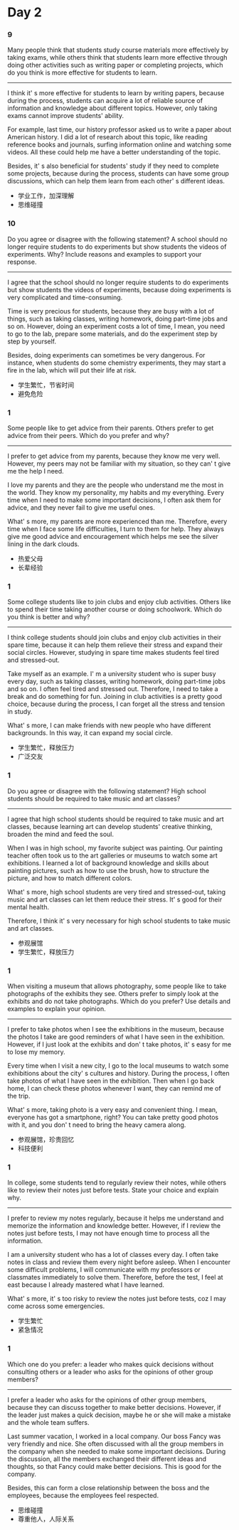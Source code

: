 # Day 2

### 9

Many people think that students study course materials more effectively by taking exams, while others think that students learn more effective through doing other activities such as writing paper or completing projects, which do you think is more effective for students to learn.

---

I think it' s more effective for students to learn by writing papers, because during the process, students can acquire a lot of reliable source of information and knowledge about different topics. However, only taking exams cannot improve students' ability.

For example, last time, our history professor asked us to write a paper about American history. I did a lot of research about this topic, like reading reference books and journals, surfing information online and watching some videos. All these could help me have a better understanding of the topic.

Besides, it' s also beneficial for students' study if they need to complete some projects, because during the process, students can have some group discussions, which can help them learn from each other' s different ideas.

- 学业工作，加深理解
- 思维碰撞

### 10

Do you agree or disagree with the following statement? A school should no longer require students to do experiments but show students the videos of experiments. Why? Include reasons and examples to support your response.

---

I agree that the school should no longer require students to do experiments but show students the videos of experiments, because doing experiments is very complicated and time-consuming.

Time is very precious for students, because they are busy with a lot of things, such as taking classes, writing homework, doing part-time jobs and so on. However, doing an experiment costs a lot of time, I mean, you need to go to the lab, prepare some materials, and do the experiment step by step by yourself.

Besides, doing experiments can sometimes be very dangerous. For instance, when students do some chemistry experiments, they may start a fire in the lab, which will put their life at risk.

- 学生繁忙，节省时间
- 避免危险

### 1

Some people like to get advice from their parents. Others prefer to get advice from their peers. Which do you prefer and why?

---

I prefer to get advice from my parents, because they know me very well. However, my peers may not be familiar with my situation, so they can' t give me the help I need.

I love my parents and they are the people who understand me the most in the world. They know my personality, my habits and my everything. Every time when I need to make some important decisions, I often ask them for advice, and they never fail to give me useful ones.

What' s more, my parents are more experienced than me. Therefore, every time when I face some life difficulties, I turn to them for help. They always give me good advice and encouragement which helps me see the silver lining in the dark clouds.

- 热爱父母
- 长辈经验

### 1

Some college students like to join clubs and enjoy club activities. Others like to spend their time taking another course or doing schoolwork. Which do you think is better and why?

---

I think college students should join clubs and enjoy club activities in their spare time, because it can help them relieve their stress and expand their social circles. However, studying in spare time makes students feel tired and stressed-out.

Take myself as an example. I' m a university student who is super busy every day, such as taking classes, writing homework, doing part-time jobs and so on. I often feel tired and stressed out. Therefore, I need to take a break and do something for fun. Joining in club activities is a pretty good choice, because during the process, I can forget all the stress and tension in study.

What' s more, I can make friends with new people who have different backgrounds. In this way, it can expand my social circle.

- 学生繁忙，释放压力
- 广泛交友

### 1

Do you agree or disagree with the following statement? High school students should be required to take music and art classes?

---

I agree that high school students should be required to take music and art classes, because learning art can develop students' creative thinking, broaden the mind and feed the soul.

When I was in high school, my favorite subject was painting. Our painting teacher often took us to the art galleries or museums to watch some art exhibitions. I learned a lot of background knowledge and skills about painting pictures, such as how to use the brush, how to structure the picture, and how to match different colors.

What' s more, high school students are very tired and stressed-out, taking music and art classes can let them reduce their stress. It' s good for their mental health.

Therefore, I think it' s very necessary for high school students to take music and art classes.

- 参观展馆
- 学生繁忙，释放压力

### 1

When visiting a museum that allows photography, some people like to take photographs of the exhibits they see. Others prefer to simply look at the exhibits and do not take photographs. Which do you prefer? Use details and examples to explain your opinion.

---

I prefer to take photos when I see the exhibitions in the museum, because the photos I take are good reminders of what I have seen in the exhibition. However, if I just look at the exhibits and don' t take photos, it' s easy for me to lose my memory.

Every time when I visit a new city, I go to the local museums to watch some exhibitions about the city' s cultures and history. During the process, I often take photos of what I have seen in the exhibition. Then when I go back home, I can check these photos whenever I want, they can remind me of the trip.

What' s more, taking photo is a very easy and convenient thing. I mean, everyone has got a smartphone, right? You can take pretty good photos with it, and you don' t need to bring the heavy camera along.

- 参观展馆，珍贵回忆
- 科技便利

### 1

In college, some students tend to regularly review their notes, while others like to review their notes just before tests. State your choice and explain why.

---

I prefer to review my notes regularly, because it helps me understand and memorize the information and knowledge better. However, if I review the notes just before tests, I may not have enough time to process all the information.

I am a university student who has a lot of classes every day. I often take notes in class and review them every night before asleep. When I encounter some difficult problems, I will communicate with my professors or classmates immediately to solve them. Therefore, before the test, I feel at east because I already mastered what I have learned.

What' s more, it' s too risky to review the notes just before tests, coz I may come across some emergencies.

- 学生繁忙
- 紧急情况

### 1

Which one do you prefer: a leader who makes quick decisions without consulting others or a leader who asks for the opinions of other group members?

---

I prefer a leader who asks for the opinions of other group members, because they can discuss together to make better decisions. However, if the leader just makes a quick decision, maybe he or she will make a mistake and the whole team suffers.

Last summer vacation, I worked in a local company. Our boss Fancy was very friendly and nice. She often discussed with all the group members in the company when she needed to make some important decisions. During the discussion, all the members exchanged their different ideas and thoughts, so that Fancy could make better decisions. This is good for the company.

Besides, this can form a close relationship between the boss and the employees, because the employees feel respected.

- 思维碰撞
- 尊重他人，人际关系
